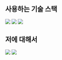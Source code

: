 <div>
  <h2>
    사용하는 기술 스택
  </h2>
  <div>
    <img src="https://img.shields.io/badge/Javascript-F7DF1E?style=for-the-badge&logo=Javascript&logoColor=black"/>
    <img src="https://img.shields.io/badge/TypeScript-3178C6?style=for-the-badge&logo=TypeScript&logoColor=white"/>
    <img src="https://img.shields.io/badge/React-61DAFB?style=for-the-badge&logo=React&logoColor=white"/>
  </div>
  <h2>
    저에 대해서
  </h2>
  <div>
    <img src="https://img.shields.io/badge/Tistory-000000?style=for-the-badge&logo=Tistory&logoColor=white"/>
    <img src="https://img.shields.io/badge/Velog-20C997?style=for-the-badge&logo=Velog&logoColor=white"/>
  </div>
</div>
